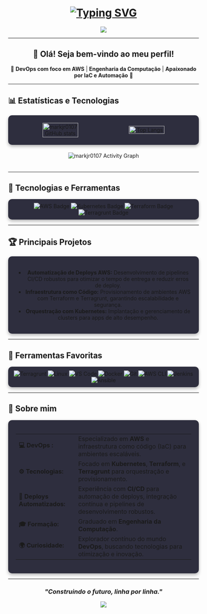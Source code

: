 <h1 align="center">
  <a href="https://git.io/typing-svg">
    <img src="https://readme-typing-svg.demolab.com/?lines=Olá,+sou+Mark+Davis+Junior!;Bem-vindo+ao+meu+GitHub!" alt="Typing SVG">
  </a>
</h1>

<div align="center">
  <img src="https://capsule-render.vercel.app/api?type=waving&color=7B42BC&height=100&section=header"/>
</div>

---

<div align="center">
  <h2>👋 Olá! Seja bem-vindo ao meu perfil!</h2>
  <p>🌟 <strong>DevOps com foco em AWS</strong> | <strong>Engenharia da Computação</strong> | <strong>Apaixonado por IaC e Automação</strong> 🌟</p>
</div>

---

## 📊 Estatísticas e Tecnologias

<div align="center" style="display: flex; gap: 20px; justify-content: center; align-items: center; padding: 20px; background: #2e2e3e; border-radius: 10px; box-shadow: 0 4px 8px rgba(0, 0, 0, 0.3);">
  <img src="https://github-readme-stats.vercel.app/api?username=markjr0107&show_icons=true&theme=dracula&hide_border=true" alt="markjr0107 GitHub stats" width="45%" style="border-radius: 10px;"/>
  <img src="https://github-readme-stats.vercel.app/api/top-langs/?username=markjr0107&hide_progress=true&theme=dracula&layout=compact&hide_border=true" alt="Top Langs" width="45%" style="border-radius: 10px;"/>
</div>

<div align="center" style="padding: 20px;">
  <img src="https://github-readme-activity-graph.vercel.app/graph?username=markjr0107&theme=dracula&bg_color=282a36&hide_border=true" alt="markjr0107 Activity Graph"/>
</div>

---

## 🚀 Tecnologias e Ferramentas

<div align="center" style="padding: 10px; background: #2e2e3e; border-radius: 10px; box-shadow: 0 4px 8px rgba(0, 0, 0, 0.3);">
  <img src="https://img.shields.io/badge/AWS-232F3E?style=for-the-badge&logo=amazon-aws&logoColor=white" alt="AWS Badge" />
  <img src="https://img.shields.io/badge/Kubernetes-326CE5?style=for-the-badge&logo=kubernetes&logoColor=white" alt="Kubernetes Badge" />
  <img src="https://img.shields.io/badge/Terraform-7B42BC?style=for-the-badge&logo=terraform&logoColor=white" alt="Terraform Badge" />
  <img src="https://img.shields.io/badge/Terragrunt-222222?style=for-the-badge&logo=terraform&logoColor=white" alt="Terragrunt Badge" />
</div>

---

## 🏆 Principais Projetos

<div align="center" style="padding: 20px; background: #2e2e3e; border-radius: 10px; box-shadow: 0 4px 8px rgba(0, 0, 0, 0.3);">
  <ul>
    <li><strong>Automatização de Deploys AWS:</strong> Desenvolvimento de pipelines CI/CD robustos para otimizar o tempo de entrega e reduzir erros de deploy.</li>
    <li><strong>Infraestrutura como Código:</strong> Provisionamento de ambientes AWS com Terraform e Terragrunt, garantindo escalabilidade e segurança.</li>
    <li><strong>Orquestração com Kubernetes:</strong> Implantação e gerenciamento de clusters para apps de alto desempenho.</li>
  </ul>
</div>

---

## 🔧 Ferramentas Favoritas

<div align="center" style="padding: 10px; background: #2e2e3e; border-radius: 10px; box-shadow: 0 4px 8px rgba(0, 0, 0, 0.3);">
  <img src="https://img.shields.io/badge/Terragrunt-222222?style=for-the-badge&logo=terraform&logoColor=white" alt="Terragrunt" />
  <img src="https://img.shields.io/badge/Linux-FCC624?style=for-the-badge&logo=linux&logoColor=black" alt="Linux" />
  <img src="https://img.shields.io/badge/VS%20Code-007ACC?style=for-the-badge&logo=visual-studio-code&logoColor=white" alt="VS Code" />
  <img src="https://img.shields.io/badge/Docker-2496ED?style=for-the-badge&logo=docker&logoColor=white" alt="Docker" />
  <img src="https://img.shields.io/badge/Git-F05032?style=for-the-badge&logo=git&logoColor=white" alt="Git" />
  <img src="https://img.shields.io/badge/AWS CLI-FF9900?style=for-the-badge&logo=amazon-aws&logoColor=white" alt="AWS CLI" />
  <img src="https://img.shields.io/badge/Jenkins-D24939?style=for-the-badge&logo=jenkins&logoColor=white" alt="Jenkins" />
  <img src="https://img.shields.io/badge/Ansible-EE0000?style=for-the-badge&logo=ansible&logoColor=white" alt="Ansible" />
</div>


---

## 🌱 Sobre mim

<div align="center" style="padding: 20px; background: #2e2e3e; border-radius: 10px; box-shadow: 0 4px 8px rgba(0, 0, 0, 0.3);">
  <table align="center">
    <tr>
      <td><strong>💻 DevOps :</strong></td>
      <td>Especializado em <strong>AWS</strong> e infraestrutura como código (IaC) para ambientes escaláveis.</td>
    </tr>
    <tr>
      <td><strong>⚙️ Tecnologias:</strong></td>
      <td>Focado em <strong>Kubernetes</strong>, <strong>Terraform</strong>, e <strong>Terragrunt</strong> para orquestração e provisionamento.</td>
    </tr>
    <tr>
      <td><strong>🚀 Deploys Automatizados:</strong></td>
      <td>Experiência com <strong>CI/CD</strong> para automação de deploys, integração contínua e pipelines de desenvolvimento robustos.</td>
    </tr>
    <tr>
      <td><strong>🎓 Formação:</strong></td>
      <td>Graduado em <strong>Engenharia da Computação</strong>.</td>
    </tr>
    <tr>
      <td><strong>🌍 Curiosidade:</strong></td>
      <td>Explorador contínuo do mundo <strong>DevOps</strong>, buscando tecnologias para otimização e inovação.</td>
    </tr>
  </table>
</div>

---

<div align="center">
  <h3><em> "Construindo o futuro, linha por linha." </em></h3>
</div>

<div align="center">
  <img src="https://capsule-render.vercel.app/api?type=waving&color=7B42BC&height=100&section=footer"/>
</div>
